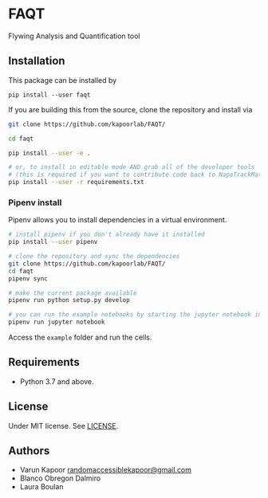 # FAQT
Flywing Analysis and Quantification tool 


## Installation
This package can be installed by 


`pip install --user faqt`

If you are building this from the source, clone the repository and install via

```bash
git clone https://github.com/kapoorlab/FAQT/

cd faqt

pip install --user -e .

# or, to install in editable mode AND grab all of the developer tools
# (this is required if you want to contribute code back to NapaTrackMater)
pip install --user -r requirements.txt
```


### Pipenv install

Pipenv allows you to install dependencies in a virtual environment.

```bash
# install pipenv if you don't already have it installed
pip install --user pipenv

# clone the repository and sync the dependencies
git clone https://github.com/kapoorlab/FAQT/
cd faqt
pipenv sync

# make the current package available
pipenv run python setup.py develop

# you can run the example notebooks by starting the jupyter notebook inside the virtual env
pipenv run jupyter notebook
```

Access the `example` folder and run the cells.


## Requirements

- Python 3.7 and above.


## License

Under MIT license. See [LICENSE](LICENSE).

## Authors

- Varun Kapoor <randomaccessiblekapoor@gmail.com>
- Blanco Obregon Dalmiro
- Laura Boulan
